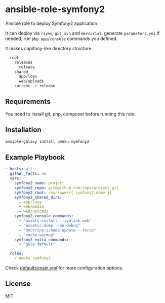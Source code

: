 ansible-role-symfony2
=====================

Ansible role to deploy Symfony2 application.

It can deploy via `rsync`, `git`, `svn` and `mercurial`, generate `parameters.yml` if needed, run `php app/console` commands you defined.

It makes capifony-like directory structure:

```bash
  root
    releases
      release
    shared
      app/logs
      web/uploads
    current -> release
```

Requirements
------------

You need to install git, php, composer before running this role.

Installation
------------

```bash
ansible-galaxy install umeku.symfony2
```

Example Playbook
----------------

```yml
- hosts: all
  gather_facts: no
  vars:
    symfony2_name: project
    symfony2_repo: git@github.com:repo/project.git
    symfony2_root: /var/www/{{ symfony2_name }}
    symfony2_shared_dirs:
      - app/logs
      - web/media
      - web/uploads
    symfony2_console_commands:
      - "assets:install --symlink web"
      - "assetic:dump --no-debug"
      - "doctrine:schema:update --force"
      - "cache:warmup"
    symfony2_extra_commands:
      - "gulp default"

  roles:
    - umeku.symfony2
```

Check [defaults/main.yml](defaults/main.yml) for more configuration options.

License
-------

MIT
